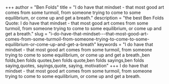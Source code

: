 +++
author = "Ben Folds"
title = "I do have that mindset - that most good art comes from some turmoil, from someone trying to come to some equilibrium, or come up and get a breath."
description = "the best Ben Folds Quote: I do have that mindset - that most good art comes from some turmoil, from someone trying to come to some equilibrium, or come up and get a breath."
slug = "i-do-have-that-mindset---that-most-good-art-comes-from-some-turmoil-from-someone-trying-to-come-to-some-equilibrium-or-come-up-and-get-a-breath"
keywords = "I do have that mindset - that most good art comes from some turmoil, from someone trying to come to some equilibrium, or come up and get a breath.,ben folds,ben folds quotes,ben folds quote,ben folds sayings,ben folds saying,quotes, sayings,quote, saying, motivation"
+++
I do have that mindset - that most good art comes from some turmoil, from someone trying to come to some equilibrium, or come up and get a breath.
